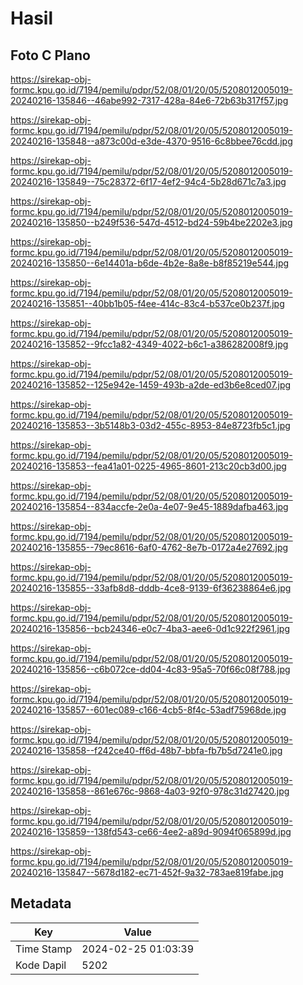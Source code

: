 # Hasil

## Foto C Plano

https://sirekap-obj-formc.kpu.go.id/7194/pemilu/pdpr/52/08/01/20/05/5208012005019-20240216-135846--46abe992-7317-428a-84e6-72b63b317f57.jpg

https://sirekap-obj-formc.kpu.go.id/7194/pemilu/pdpr/52/08/01/20/05/5208012005019-20240216-135848--a873c00d-e3de-4370-9516-6c8bbee76cdd.jpg

https://sirekap-obj-formc.kpu.go.id/7194/pemilu/pdpr/52/08/01/20/05/5208012005019-20240216-135849--75c28372-6f17-4ef2-94c4-5b28d671c7a3.jpg

https://sirekap-obj-formc.kpu.go.id/7194/pemilu/pdpr/52/08/01/20/05/5208012005019-20240216-135850--b249f536-547d-4512-bd24-59b4be2202e3.jpg

https://sirekap-obj-formc.kpu.go.id/7194/pemilu/pdpr/52/08/01/20/05/5208012005019-20240216-135850--6e14401a-b6de-4b2e-8a8e-b8f85219e544.jpg

https://sirekap-obj-formc.kpu.go.id/7194/pemilu/pdpr/52/08/01/20/05/5208012005019-20240216-135851--40bb1b05-f4ee-414c-83c4-b537ce0b237f.jpg

https://sirekap-obj-formc.kpu.go.id/7194/pemilu/pdpr/52/08/01/20/05/5208012005019-20240216-135852--9fcc1a82-4349-4022-b6c1-a386282008f9.jpg

https://sirekap-obj-formc.kpu.go.id/7194/pemilu/pdpr/52/08/01/20/05/5208012005019-20240216-135852--125e942e-1459-493b-a2de-ed3b6e8ced07.jpg

https://sirekap-obj-formc.kpu.go.id/7194/pemilu/pdpr/52/08/01/20/05/5208012005019-20240216-135853--3b5148b3-03d2-455c-8953-84e8723fb5c1.jpg

https://sirekap-obj-formc.kpu.go.id/7194/pemilu/pdpr/52/08/01/20/05/5208012005019-20240216-135853--fea41a01-0225-4965-8601-213c20cb3d00.jpg

https://sirekap-obj-formc.kpu.go.id/7194/pemilu/pdpr/52/08/01/20/05/5208012005019-20240216-135854--834accfe-2e0a-4e07-9e45-1889dafba463.jpg

https://sirekap-obj-formc.kpu.go.id/7194/pemilu/pdpr/52/08/01/20/05/5208012005019-20240216-135855--79ec8616-6af0-4762-8e7b-0172a4e27692.jpg

https://sirekap-obj-formc.kpu.go.id/7194/pemilu/pdpr/52/08/01/20/05/5208012005019-20240216-135855--33afb8d8-dddb-4ce8-9139-6f36238864e6.jpg

https://sirekap-obj-formc.kpu.go.id/7194/pemilu/pdpr/52/08/01/20/05/5208012005019-20240216-135856--bcb24346-e0c7-4ba3-aee6-0d1c922f2961.jpg

https://sirekap-obj-formc.kpu.go.id/7194/pemilu/pdpr/52/08/01/20/05/5208012005019-20240216-135856--c6b072ce-dd04-4c83-95a5-70f66c08f788.jpg

https://sirekap-obj-formc.kpu.go.id/7194/pemilu/pdpr/52/08/01/20/05/5208012005019-20240216-135857--601ec089-c166-4cb5-8f4c-53adf75968de.jpg

https://sirekap-obj-formc.kpu.go.id/7194/pemilu/pdpr/52/08/01/20/05/5208012005019-20240216-135858--f242ce40-ff6d-48b7-bbfa-fb7b5d7241e0.jpg

https://sirekap-obj-formc.kpu.go.id/7194/pemilu/pdpr/52/08/01/20/05/5208012005019-20240216-135858--861e676c-9868-4a03-92f0-978c31d27420.jpg

https://sirekap-obj-formc.kpu.go.id/7194/pemilu/pdpr/52/08/01/20/05/5208012005019-20240216-135859--138fd543-ce66-4ee2-a89d-9094f065899d.jpg

https://sirekap-obj-formc.kpu.go.id/7194/pemilu/pdpr/52/08/01/20/05/5208012005019-20240216-135847--5678d182-ec71-452f-9a32-783ae819fabe.jpg


## Metadata

| Key        | Value               |
| ---------- | ------------------- |
| Time Stamp | 2024-02-25 01:03:39 |
| Kode Dapil | 5202                |



